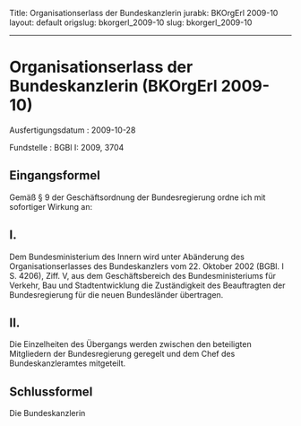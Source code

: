 Title: Organisationserlass der Bundeskanzlerin
jurabk: BKOrgErl 2009-10
layout: default
origslug: bkorgerl_2009-10
slug: bkorgerl_2009-10

---

# Organisationserlass der Bundeskanzlerin (BKOrgErl 2009-10)

Ausfertigungsdatum
:   2009-10-28

Fundstelle
:   BGBl I: 2009, 3704


## Eingangsformel

Gemäß § 9 der Geschäftsordnung der Bundesregierung ordne ich mit
sofortiger Wirkung an:


## I.

Dem Bundesministerium des Innern wird unter Abänderung des
Organisationserlasses des Bundeskanzlers vom 22. Oktober 2002 (BGBl. I
S. 4206), Ziff. V, aus dem Geschäftsbereich des Bundesministeriums für
Verkehr, Bau und Stadtentwicklung die Zuständigkeit des Beauftragten
der Bundesregierung für die neuen Bundesländer übertragen.


## II.

Die Einzelheiten des Übergangs werden zwischen den beteiligten
Mitgliedern der Bundesregierung geregelt und dem Chef des
Bundeskanzleramtes mitgeteilt.


## Schlussformel

Die Bundeskanzlerin

